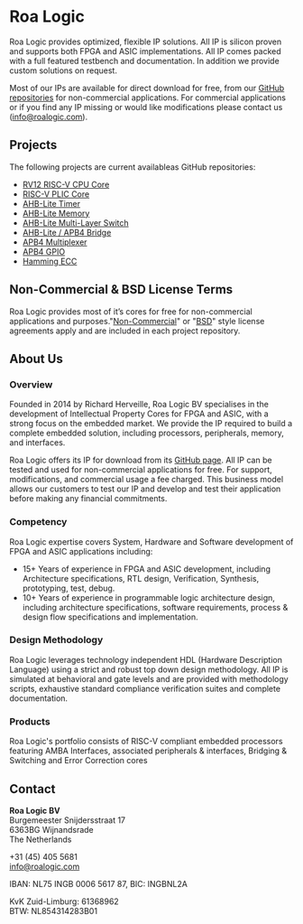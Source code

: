 # Roa Logic

Roa Logic provides optimized, flexible IP solutions. All IP is silicon proven and supports both FPGA and ASIC implementations. All IP comes packed with a full featured testbench and documentation. In addition we provide custom solutions on request.

Most of our IPs are available for direct download for free, from our [GitHub repositories](https://github.com/roalogic) for non-commercial applications. For commercial applications or if you find any IP missing or would like modifications please contact us (info@roalogic.com).

## Projects

The following projects are current availableas GitHub repositories:

- [RV12 RISC-V CPU Core](https://roalogic.github.io/RV12)
- [RISC-V PLIC Core](https://roalogic.github.io/plic)
- [AHB-Lite Timer](https://roalogic.github.io/ahb3lite_timer)
- [AHB-Lite Memory](https://roalogic.github.io/ahb3lite_memory)
- [AHB-Lite Multi-Layer Switch](https://roalogic.github.io/ahb3lite_interconnect)
- [AHB-Lite / APB4 Bridge](https://roalogic.github.io/ahb3lite_apb_bridge)
- [APB4 Multiplexer](https://roalogic.github.io/apb4_mux)
- [APB4 GPIO](https://roalogic.github.io/apb4_gpio)
- [Hamming ECC](https://roalogic.github.io/Hamming-ECC)

## Non-Commercial & BSD License Terms

Roa Logic provides most of it’s cores for free for non-commercial applications and purposes."[Non-Commercial](docs/license_noncom.md)" or "[BSD](docs/license_bsd.md)" style license agreements apply and are included in each project repository.

## About Us

### Overview

Founded in 2014 by Richard Herveille, Roa Logic BV specialises in the development of Intellectual Property Cores for FPGA and ASIC, with a strong focus on the embedded market. We provide the IP required to build a complete embedded solution, including processors, peripherals, memory, and interfaces.

Roa Logic offers its IP for download from its [GitHub page](https://github.com/RoaLogic). All IP can be tested and used for non-commercial applications for free. For support, modifications, and commercial usage a fee charged. This business model allows our customers to test our IP and develop and test their application before making any financial commitments.

### Competency

Roa Logic expertise covers System, Hardware and Software development of FPGA and ASIC applications including:

  * 15+ Years of experience in FPGA and ASIC development, including Architecture specifications, RTL design, Verification, Synthesis, prototyping, test, debug.
  * 10+ Years of experience in programmable logic architecture design, including architecture specifications, software requirements, process & design flow specifications and implementation.

### Design Methodology

Roa Logic leverages technology independent HDL (Hardware Description Language) using a strict and robust top down design methodology. All IP is simulated at behavioral and gate levels and are provided with methodology scripts, exhaustive standard compliance verification suites and complete documentation.

### Products

Roa Logic's portfolio consists of RISC-V compliant embedded processors featuring AMBA Interfaces, associated peripherals & interfaces, Bridging & Switching and Error Correction cores

## Contact

**Roa Logic BV**  
Burgemeester Snijdersstraat 17  
6363BG Wijnandsrade  
The Netherlands

+31 (45) 405 5681  
info@roalogic.com

IBAN: NL75 INGB 0006 5617 87, BIC: INGBNL2A

KvK Zuid-Limburg: 61368962  
BTW: NL854314283B01
